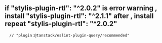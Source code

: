 
if "stylis-plugin-rtl": "^2.0.2" is error warning , 
install "stylis-plugin-rtl": "^2.1.1" after ,
install repeat "stylis-plugin-rtl": "^2.0.2"
--------------
      // "plugin:@tanstack/eslint-plugin-query/recommended"
